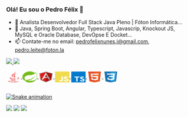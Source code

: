 ### Olá! Eu sou o Pedro Félix 👋

- 🔭 Analista Desenvolvedor Full Stack Java Pleno | Fóton Informática...
- 🌱 Java, Spring Boot,  Angular, Typescript, Javascrip, Knockout JS, MySQL e Oracle Database, DevOpse E Docket...
- 📫 Contate-me no email: pedrofelixnunes.j@gmail.com, pedro.leite@foton.la

<div>
  <a href="https://github.com/pedrofnj">
  <img height="150em" src="https://github-readme-stats.vercel.app/api?username=pedrofnj&show_icons=true&theme=dark&include_all_commits=true&count_private=true"/>
  <img height="150em" src="https://github-readme-stats.vercel.app/api/top-langs/?username=pedrofnj&layout=compact&langs_count=7&theme=dark"/>
</div>
  
  <div style="display: inline_block"><br>
  <img align="center" alt="pf-Java" height="30" width="40" src="https://github.com/devicons/devicon/blob/master/icons/java/java-plain.svg">
  <img align="center" alt="pf-spring" height="30" width="40" src="https://github.com/devicons/devicon/blob/master/icons/spring/spring-original.svg">
  <img align="center" alt="pf-angular" height="30" width="40" src="https://github.com/devicons/devicon/blob/master/icons/angularjs/angularjs-original.svg">
  <img align="center" alt="pf-Js" height="30" width="40" src="https://raw.githubusercontent.com/devicons/devicon/master/icons/javascript/javascript-plain.svg">
  <img align="center" alt="pf-Ts" height="30" width="40" src="https://raw.githubusercontent.com/devicons/devicon/master/icons/typescript/typescript-plain.svg">
  <img align="center" alt="pf-HTML" height="30" width="40" src="https://raw.githubusercontent.com/devicons/devicon/master/icons/html5/html5-original.svg">
  <img align="center" alt="pf-CSS" height="30" width="40" src="https://raw.githubusercontent.com/devicons/devicon/master/icons/css3/css3-original.svg">
</div>

##

![Snake animation](https://github.com/USERNAME/USERNAME/blob/output/github-contribution-grid-snake.svg)
  
<div> 
  <a href="https://instagram.com/pedroo_feelixx" target="_blank"><img src="https://img.shields.io/badge/-Instagram-%23E4405F?style=for-the-badge&logo=instagram&logoColor=white" target="_blank"></a>
  <a href = "mailto:pedrofelixnunes.j@gmail.com"><img src="https://img.shields.io/badge/-Gmail-%23333?style=for-the-badge&logo=gmail&logoColor=white" target="_blank"></a>
  <a href="https://www.linkedin.com/in/pedro-félix-48378610a" target="_blank"><img src="https://img.shields.io/badge/-LinkedIn-%230077B5?style=for-the-badge&logo=linkedin&logoColor=white" target="_blank"></a> 
</div>
